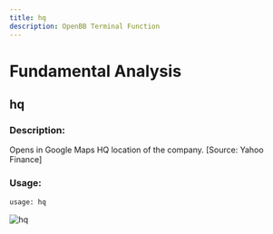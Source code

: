 ```yaml
---
title: hq
description: OpenBB Terminal Function
---
```


# Fundamental Analysis

## hq

### Description: 

Opens in Google Maps HQ location of the company. [Source: Yahoo Finance]

### Usage: 
```python
usage: hq
```



![hq](https://user-images.githubusercontent.com/46355364/154249368-191f7d75-4c2a-46e1-bb83-561cd75bbecb.png)

